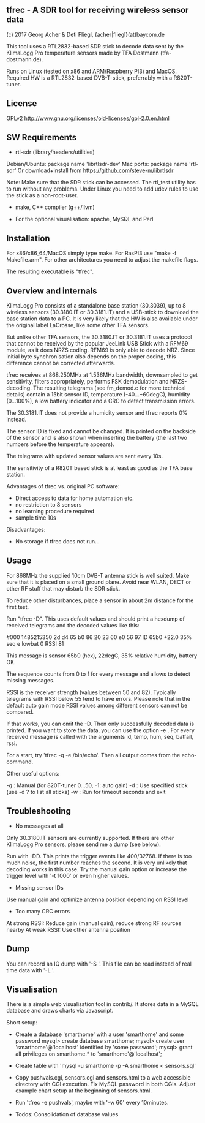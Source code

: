 ## tfrec - A SDR tool for receiving wireless sensor data
(c) 2017 Georg Acher & Deti Fliegl, {acher|fliegl}(at)baycom.de

This tool uses a RTL2832-based SDR stick to decode data sent by the
KlimaLogg Pro temperature sensors made by TFA Dostmann (tfa-dostmann.de). 

Runs on Linux (tested on x86 and ARM/Raspberry PI3) and MacOS. Required HW
is a RTL2832-based DVB-T-stick, preferrably with a R820T-tuner.

## License

GPLv2   http://www.gnu.org/licenses/old-licenses/gpl-2.0.en.html

## SW Requirements

- rtl-sdr (library/headers/utilities)

 Debian/Ubuntu: package name 'librtlsdr-dev'
 Mac ports: package name 'rtl-sdr'
 Or download+install from https://github.com/steve-m/librtlsdr
 
 Note: Make sure that the SDR stick can be accessed. The rtl_test
 utility has to run without any problems. Under Linux you need to add
 udev rules to use the stick as a non-root-user.
 
- make, C++ compiler (g++/llvm)

- For the optional visualisation: apache, MySQL and Perl

## Installation

For x86/x86_64/MacOS simply type make. For RasPI3 use "make -f
Makefile.arm". For other architectures you need to adjust the makefile
flags.

The resulting executable is "tfrec".

## Overview and internals

KlimaLogg Pro consists of a standalone base station (30.3039), up to 8
wireless sensors (30.3180.IT or 30.3181.IT) and a USB-stick to download the base station
data to a PC. It is very likely that the HW is also available under the
original label LaCrosse, like some other TFA sensors.

But unlike other TFA sensors, the 30.3180.IT or 30.3181.IT uses a protocol that cannot be
received by the popular JeeLink USB Stick with a RFM69 module, as it does
NRZS coding.  RFM69 is only able to decode NRZ.  Since initial byte
synchronisation also depends on the proper coding, this difference cannot be
corrected afterwards.

tfrec receives at 868.250MHz at 1.536MHz bandwidth, downsampled to get
sensitivity, filters appropriately, performs FSK demodulation and
NRZS-decoding.  The resulting telegrams (see fm_demod.c for more technical
details) contain a 15bit sensor ID, temperature (-40...+60degC), humidity
(0...100%), a low battery indicator and a CRC to detect transmission errors.

The 30.3181.IT does not provide a humidity sensor and tfrec reports 0% instead. 

The sensor ID is fixed and cannot be changed. It is printed on the backside
of the sensor and is also shown when inserting the battery (the last two
numbers before the temperature appears). 

The telegrams with updated sensor values are sent every 10s.

The sensitivity of a R820T based stick is at least as good as the TFA base
station. 

Advantages of tfrec vs. original PC software:

- Direct access to data for home automation etc.
- no restriction to 8 sensors
- no learning procedure required
- sample time 10s

Disadvantages:

- No storage if tfrec does not run...


## Usage

For 868MHz the supplied 10cm DVB-T antenna stick is well suited.  Make sure
that it is placed on a small ground plane.  Avoid near WLAN, DECT or other
RF stuff that may disturb the SDR stick.

To reduce other disturbances, place a sensor in about 2m distance for the
first test.

Run "tfrec -D". This uses default values and should print a hexdump of
received telegrams and the decoded values like this:

 #000 1485215350  2d d4 65 b0 86 20 23 60 e0 56 97           ID 65b0 +22.0 35%  seq e lowbat 0 RSSI 81

This message is sensor 65b0 (hex), 22degC, 35% relative humidity, battery OK.

The sequence counts from 0 to f for every message and allows to detect
missing messages.

RSSI is the receiver strength (values between 50 and 82).  Typically
telegrams with RSSI below 55 tend to have errors.  Please note that in the
default auto gain mode RSSI values among different sensors can not be
compared.

If that works, you can omit the -D. Then only successfully decoded data is
printed. If you want to store the data, you can use the option -e <cmd>. For
every received message <cmd> is called with the arguments
id, temp, hum, seq, batfail, rssi. 

For a start, try 'tfrec -q -e /bin/echo'. Then all output comes from the
echo-command. 

Other useful options:

-g <gain>: Manual (for 820T-tuner 0...50, -1: auto gain)
-d <index or name>: Use specified stick (use -d ? to list all sticks)
-w <timeout>: Run for timeout seconds and exit

## Troubleshooting

- No messages at all

 Only 30.3180.IT sensors are currently supported.  If there are other
 KlimaLogg Pro sensors, please send me a dump (see below).

 Run with -DD. This prints the trigger events like 400/32768. If there is too much
 noise, the first number reaches the second. It is very unlikely that
 decoding works in this case. Try the manual gain option or increase the
 trigger level with '-t 1000' or even higher values.

- Missing sensor IDs

 Use manual gain and optimize antenna position depending on RSSI level

- Too many CRC errors 

 At strong RSSI: Reduce gain (manual gain), reduce strong RF sources nearby
 At weak RSSI:   Use other antenna position

## Dump

You can record an IQ dump with '-S <file>'. This file can be read instead of
real time data with '-L <file>'.

## Visualisation

There is a simple web visualisation tool in contrib/. It stores data in a
MySQL database and draws charts via Javascript.

Short setup:

- Create a database 'smarthome' with a user 'smarthome' and some password
   mysql> create database smarthome;
   mysql> create user 'smarthome'@'localhost' identified by 'some password';
   mysql> grant all privileges on smarthome.* to 'smarthome'@'localhost';

- Create table with 'mysql -u smarthome -p -A smarthome < sensors.sql'

- Copy pushvals.cgi, sensors.cgi and sensors.html to a web accessible
  directory with CGI execution. Fix MySQL password in both CGIs.
  Adjust example chart setup at the beginning of sensors.html.

- Run 'tfrec -e pushvals', maybe with '-w 60' every 10minutes.

- Todos: Consolidation of database values




 







